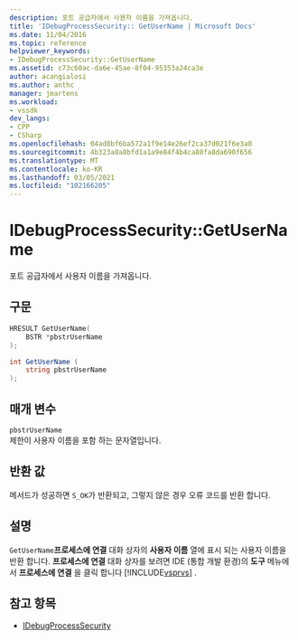 ```yaml
---
description: 포트 공급자에서 사용자 이름을 가져옵니다.
title: 'IDebugProcessSecurity:: GetUserName | Microsoft Docs'
ms.date: 11/04/2016
ms.topic: reference
helpviewer_keywords:
- IDebugProcessSecurity::GetUserName
ms.assetid: c73c60ac-da6e-45ae-8f04-95353a24ca3e
author: acangialosi
ms.author: anthc
manager: jmartens
ms.workload:
- vssdk
dev_langs:
- CPP
- CSharp
ms.openlocfilehash: 04ad8bf6ba572a1f9e14e26ef2ca37d021f6e3a0
ms.sourcegitcommit: 4b323a8a8bfd1a1a9e84f4b4ca88fa8da690f656
ms.translationtype: MT
ms.contentlocale: ko-KR
ms.lasthandoff: 03/05/2021
ms.locfileid: "102166205"
---
```

# <a name="idebugprocesssecuritygetusername"></a>IDebugProcessSecurity::GetUserName
포트 공급자에서 사용자 이름을 가져옵니다.

## <a name="syntax"></a>구문

```cpp
HRESULT GetUserName(
    BSTR *pbstrUserName
);
```

```csharp
int GetUserName (
    string pbstrUserName
);
```

## <a name="parameters"></a>매개 변수
`pbstrUserName`\
제한이 사용자 이름을 포함 하는 문자열입니다.

## <a name="return-value"></a>반환 값
 메서드가 성공하면 `S_OK`가 반환되고, 그렇지 않은 경우 오류 코드를 반환 합니다.

## <a name="remarks"></a>설명
 `GetUserName`**프로세스에 연결** 대화 상자의 **사용자 이름** 열에 표시 되는 사용자 이름을 반환 합니다. **프로세스에 연결** 대화 상자를 보려면 IDE (통합 개발 환경)의 **도구** 메뉴에서 **프로세스에 연결** 을 클릭 합니다 [!INCLUDE[vsprvs](../../../code-quality/includes/vsprvs_md.md)] .

## <a name="see-also"></a>참고 항목
- [IDebugProcessSecurity](../../../extensibility/debugger/reference/idebugprocesssecurity.md)
